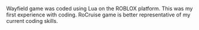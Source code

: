 Wayfield game was coded using Lua on the ROBLOX platform. This was my first experience with coding. RoCruise game is better representative of my current coding skills.
